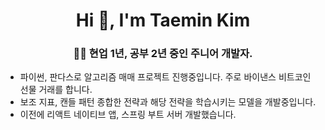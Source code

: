 <h1 align="center">Hi 👋, I'm Taemin Kim</h1>
<h3 align="center">👨‍💻 현업 1년, 공부 2년 중인 주니어 개발자.</h3>

- 파이썬, 판다스로 알고리즘 매매 프로젝트 진행중입니다. 주로 바이낸스 비트코인 선물 거래를 합니다.
- 보조 지표, 캔들 패턴 종합한 전략과 해당 전략을 학습시키는 모델을 개발중입니다.
- 이전에 리액트 네이티브 앱, 스프링 부트 서버 개발했습니다.

